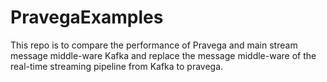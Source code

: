 # PravegaExamples

This repo is to compare the performance of Pravega and main stream message middle-ware Kafka and replace the message middle-ware of the real-time streaming pipeline from Kafka to pravega.
